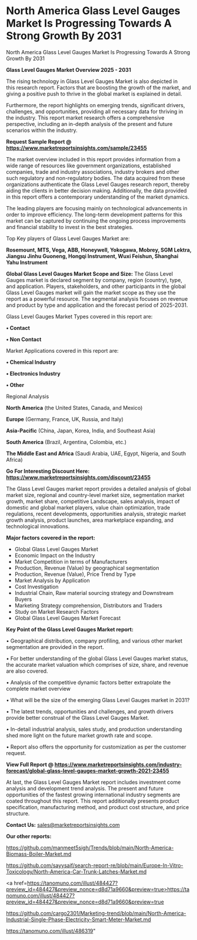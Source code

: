 # North America Glass Level Gauges Market Is Progressing Towards A Strong Growth By 2031
North America Glass Level Gauges Market Is Progressing Towards A Strong Growth By 2031

<Strong> Glass Level Gauges Market Overview 2025 - 2031</strong>

The rising technology in Glass Level Gauges Market is also depicted in this research report. Factors that are boosting the growth of the market, and giving a positive push to thrive in the global market is explained in detail.

Furthermore, the report highlights on emerging trends, significant drivers, challenges, and opportunities, providing all necessary data for thriving in the industry. This report market research offers a comprehensive perspective, including an in-depth analysis of the present and future scenarios within the industry.

<strong>Request Sample Report @ <a href=https://www.marketreportsinsights.com/sample/23455>https://www.marketreportsinsights.com/sample/23455</a></strong>

The market overview included in this report provides information from a wide range of resources like government organizations, established companies, trade and industry associations, industry brokers and other such regulatory and non-regulatory bodies. The data acquired from these organizations authenticate the Glass Level Gauges research report, thereby aiding the clients in better decision making. Additionally, the data provided in this report offers a contemporary understanding of the market dynamics.

The leading players are focusing mainly on technological advancements in order to improve efficiency. The long-term development patterns for this market can be captured by continuing the ongoing process improvements and financial stability to invest in the best strategies.

Top Key players of Glass Level Gauges Market are:

<strong>Rosemount, MTS, Vega, ABB, Honeywell, Yokogawa, Mobrey, SGM Lektra, Jiangsu Jinhu Guoneng, Hongqi Instrument, Wuxi Feishun, Shanghai Yahu Instrument</strong>

<strong><b>Global Glass Level Gauges Market Scope and Size:</b></strong>
The Glass Level Gauges market is declared segment by company, region (country), type, and application. Players, stakeholders, and other participants in the global Glass Level Gauges market will gain the market scope as they use the report as a powerful resource. The segmental analysis focuses on revenue and product by type and application and the forecast period of 2025-2031.

Glass Level Gauges Market Types covered in this report are:

<strong>• Contact

• Non Contact</strong>

Market Applications covered in this report are:

<strong>• Chemical Industry

• Electronics Industry

• Other</strong> 

Regional Analysis

<strong>North America</strong> (the United States, Canada, and Mexico)

<strong>Europe</strong> (Germany, France, UK, Russia, and Italy)

<strong>Asia-Pacific</strong> (China, Japan, Korea, India, and Southeast Asia)

<strong>South America</strong> (Brazil, Argentina, Colombia, etc.)

<strong>The Middle East and Africa</strong> (Saudi Arabia, UAE, Egypt, Nigeria, and South Africa)

<strong>Go For Interesting Discount Here: <a href=https://www.marketreportsinsights.com/discount/23455>https://www.marketreportsinsights.com/discount/23455</a></strong>

The Glass Level Gauges market report provides a detailed analysis of global market size, regional and country-level market size, segmentation market growth, market share, competitive Landscape, sales analysis, impact of domestic and global market players, value chain optimization, trade regulations, recent developments, opportunities analysis, strategic market growth analysis, product launches, area marketplace expanding, and technological innovations.

<strong><b>Major factors covered in the report:</b></strong>
<ul>
  <li>Global Glass Level Gauges Market </li>
  <li>Economic Impact on the Industry</li>
  <li>Market Competition in terms of Manufacturers</li>
  <li>Production, Revenue (Value) by geographical segmentation</li>
  <li>Production, Revenue (Value), Price Trend by Type</li>
  <li>Market Analysis by Application</li>
  <li>Cost Investigation</li>
  <li>Industrial Chain, Raw material sourcing strategy and Downstream Buyers</li>
  <li>Marketing Strategy comprehension, Distributors and Traders</li>
  <li>Study on Market Research Factors</li>
  <li>Global Glass Level Gauges Market Forecast</li>
</ul>

<strong><b>Key Point of the Glass Level Gauges Market report:</b></strong>

• Geographical distribution, company profiling, and various other market segmentation are provided in the report.

• For better understanding of the global Glass Level Gauges market status, the accurate market valuation which comprises of size, share, and revenue are also covered.

• Analysis of the competitive dynamic factors better extrapolate the complete market overview

• What will be the size of the emerging Glass Level Gauges market in 2031?

• The latest trends, opportunities and challenges, and growth drivers provide better construal of the Glass Level Gauges Market.

• In-detail industrial analysis, sales study, and production understanding shed more light on the future market growth rate and scope.

• Report also offers the opportunity for customization as per the customer request.

<strong><b>View Full Report @ <a href=https://www.marketreportsinsights.com/industry-forecast/global-glass-level-gauges-market-growth-2021-23455>https://www.marketreportsinsights.com/industry-forecast/global-glass-level-gauges-market-growth-2021-23455</a></b></strong>


At last, the Glass Level Gauges Market report includes investment come analysis and development trend analysis. The present and future opportunities of the fastest growing international industry segments are coated throughout this report. This report additionally presents product specification, manufacturing method, and product cost structure, and price structure.

<strong>Contact Us:</strong>
sales@marketreportsinsights.com

<strong>Our other reports:</strong>

<a href=https://github.com/manmeet5sigh/Trends/blob/main/North-America-Biomass-Boiler-Market.md>https://github.com/manmeet5sigh/Trends/blob/main/North-America-Biomass-Boiler-Market.md</a>

<a href=https://github.com/sayysaif/search-report-re/blob/main/Europe-In-Vitro-Toxicology/North-America-Car-Trunk-Latches-Market.md>https://github.com/sayysaif/search-report-re/blob/main/Europe-In-Vitro-Toxicology/North-America-Car-Trunk-Latches-Market.md</a>

<a href=https://tanomuno.com/illust/484427?preview_id=484427&preview_nonce=d8d71a9660&preview=true>https://tanomuno.com/illust/484427?preview_id=484427&preview_nonce=d8d71a9660&preview=true</a>

<a href=https://github.com/cargo2301/Marketing-trend/blob/main/North-America-Industrial-Single-Phase-Electricity-Smart-Meter-Market.md>https://github.com/cargo2301/Marketing-trend/blob/main/North-America-Industrial-Single-Phase-Electricity-Smart-Meter-Market.md</a>

<a href=https://tanomuno.com/illust/486319>https://tanomuno.com/illust/486319</a>"
